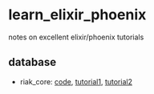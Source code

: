 # learn_elixir_phoenix
notes on excellent elixir/phoenix tutorials

## database

  * riak_core: [code](https://github.com/gpad/no_slides), [tutorial1](https://medium.com/@GPad/create-a-riak-core-application-in-elixir-part-1-41354c1f26c3#.khramm6by), [tutorial2](https://medium.com/@GPad/create-a-riak-core-application-in-elixir-part-2-88bdec73f368#.gezqe9txo)
